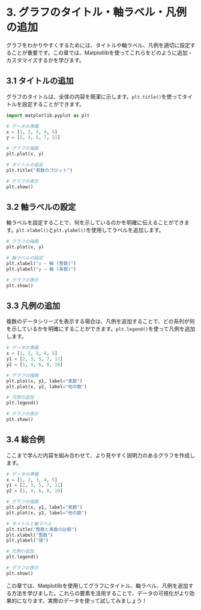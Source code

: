 # 3. グラフのタイトル・軸ラベル・凡例の追加

グラフをわかりやすくするためには、タイトルや軸ラベル、凡例を適切に設定することが重要です。この章では、Matplotlibを使ってこれらをどのように追加・カスタマイズするかを学びます。

## 3.1 タイトルの追加

グラフのタイトルは、全体の内容を簡潔に示します。`plt.title()`を使ってタイトルを設定することができます。

```python
import matplotlib.pyplot as plt

# データの準備
x = [1, 2, 3, 4, 5]
y = [2, 3, 5, 7, 11]

# グラフの描画
plt.plot(x, y)

# タイトルの追加
plt.title("素数のプロット")

# グラフの表示
plt.show()
```

## 3.2 軸ラベルの設定

軸ラベルを設定することで、何を示しているのかを明確に伝えることができます。`plt.xlabel()`と`plt.ylabel()`を使用してラベルを追加します。

```python
# グラフの描画
plt.plot(x, y)

# 軸ラベルの設定
plt.xlabel("x – 軸 (整数)")
plt.ylabel("y – 軸 (素数)")

# グラフの表示
plt.show()
```

## 3.3 凡例の追加

複数のデータシリーズを表示する場合は、凡例を追加することで、どの系列が何を示しているかを明確にすることができます。`plt.legend()`を使って凡例を追加します。

```python
# データの準備
x = [1, 2, 3, 4, 5]
y1 = [2, 3, 5, 7, 11]
y2 = [1, 4, 6, 8, 10]

# グラフの描画
plt.plot(x, y1, label="素数")
plt.plot(x, y2, label="他の数")

# 凡例の追加
plt.legend()

# グラフの表示
plt.show()
```

## 3.4 総合例

ここまで学んだ内容を組み合わせて、より見やすく説明力のあるグラフを作成します。

```python
# データの準備
x = [1, 2, 3, 4, 5]
y1 = [2, 3, 5, 7, 11]
y2 = [1, 4, 6, 8, 10]

# グラフの描画
plt.plot(x, y1, label="素数")
plt.plot(x, y2, label="他の数")

# タイトルと軸ラベル
plt.title("整数と素数の比較")
plt.xlabel("整数")
plt.ylabel("値")

# 凡例の追加
plt.legend()

# グラフの表示
plt.show()
```

この章では、Matplotlibを使用してグラフにタイトル、軸ラベル、凡例を追加する方法を学びました。これらの要素を活用することで、データの可視化がより効果的になります。実際のデータを使って試してみましょう！